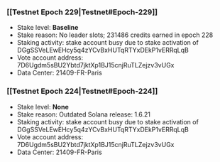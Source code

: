 ### [[Testnet Epoch 229|Testnet#Epoch-229]]
* Stake level: **Baseline**
* Stake reason: No leader slots; 231486 credits earned in epoch 228
* Staking activity: stake account busy due to stake activation of DGgSSVeLEwEHcy5q4zYCvBxHUTqRTYxDEkP1vERRqLqB
* Vote account address: 7D6Ugdm5sBU2Ybtd7jktXp1BJ15cnjRuTLZejzv3vUGx
* Data Center: 21409-FR-Paris
### [[Testnet Epoch 224|Testnet#Epoch-224]]
* Stake level: **None**
* Stake reason: Outdated Solana release: 1.6.21
* Staking activity: stake account busy due to stake activation of DGgSSVeLEwEHcy5q4zYCvBxHUTqRTYxDEkP1vERRqLqB
* Vote account address: 7D6Ugdm5sBU2Ybtd7jktXp1BJ15cnjRuTLZejzv3vUGx
* Data Center: 21409-FR-Paris